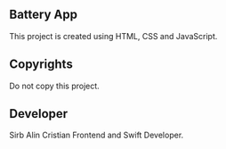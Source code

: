 ## Battery App
This project is created using HTML, CSS and JavaScript.

## Copyrights
Do not copy this project.

## Developer
Sirb Alin Cristian Frontend and Swift Developer.